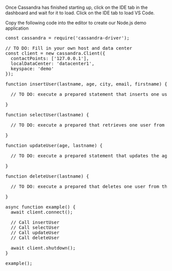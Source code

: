 Once Cassandra has  finished starting up, click on the IDE tab in the dashboard and wait for it to load.
Click on the IDE tab to load VS Code.
<p>Copy the following code into the editor to create our Node.js demo application</p>

<pre class="file" data-filename="quick.js" data-target="replace">const cassandra = require('cassandra-driver');

// TO DO: Fill in your own host and data center
const client = new cassandra.Client({
  contactPoints: ['127.0.0.1'],
  localDataCenter: 'datacenter1',
  keyspace: 'demo'
});

function insertUser(lastname, age, city, email, firstname) {

  // TO DO: execute a prepared statement that inserts one user into the table

}

function selectUser(lastname) {

  // TO DO: execute a prepared that retrieves one user from the table

}

function updateUser(age, lastname) {

  // TO DO: execute a prepared statement that updates the age of one user

}

function deleteUser(lastname) {

  // TO DO: execute a prepared that deletes one user from the table

}

async function example() {
  await client.connect();

  // Call insertUser
  // Call selectUser
  // Call updateUser
  // Call deleteUser

  await client.shutdown();
}

example();

</pre>
